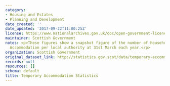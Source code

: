 ```yaml
---
category:
- Housing and Estates
- Planning and Development
date_created: ''
date_updated: '2017-09-22T11:00:25Z'
license: https://www.nationalarchives.gov.uk/doc/open-government-licence/version/3/
maintainer: Scottish Government
notes: <p>These figures show a snapshot figure of the number of households in Temporary
  Accommodation per local authority at 31st March each year.</p>
organization: Scottish Government
original_dataset_link: http://statistics.gov.scot/data/temporary-accommodation-statistics
records: null
resources: []
schema: default
title: Temporary Accommodation Statistics
---
```

